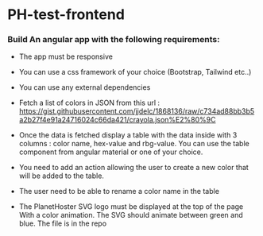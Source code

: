 # PH-test-frontend

### Build An angular app with the following requirements:

* The app must be responsive
* You can use a css framework of your choice (Bootstrap, Tailwind etc..)
* You can use any external dependencies 

* Fetch a list of colors in JSON from this url : https://gist.githubusercontent.com/jjdelc/1868136/raw/c734ad88bb3b5a2b27f4e91a24716024c66da421/crayola.json%E2%80%9C
* Once the data is fetched display a table with the data inside with 3 columns : color name, hex-value and rbg-value. You can use the table component from angular material or one of your choice.
* You need to add an action allowing the user to create a new color that will be added to the table.
* The user need to be able to rename a color name in the table
* The PlanetHoster SVG logo must be displayed at the top of the page With a color animation. The SVG should animate between green and blue. The file is in the repo
